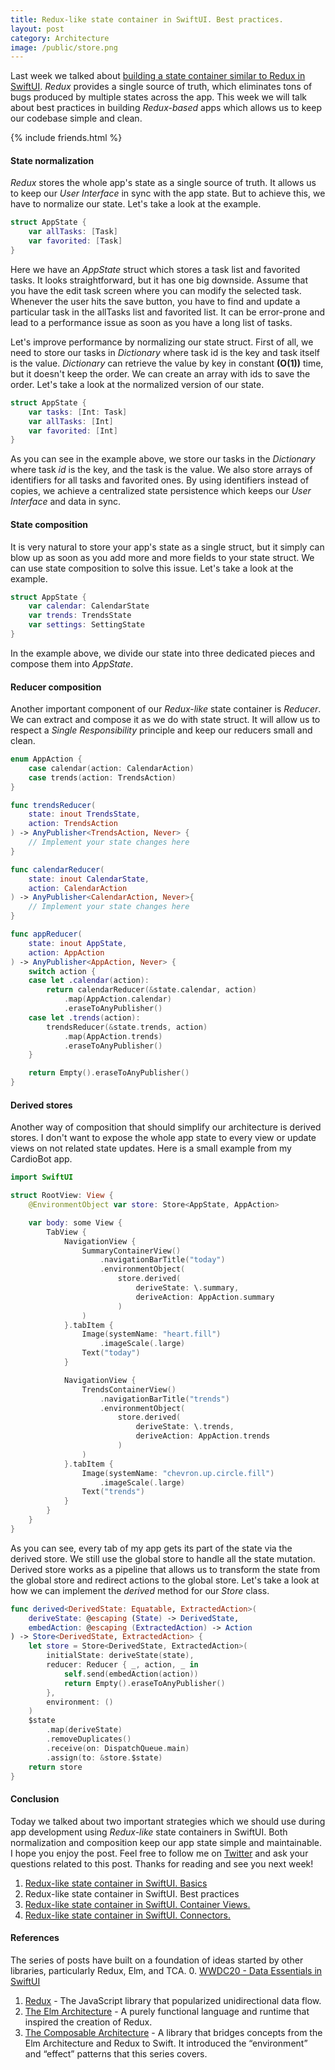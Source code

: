 ```yaml
---
title: Redux-like state container in SwiftUI. Best practices.
layout: post
category: Architecture
image: /public/store.png
---
```


Last week we talked about [building a state container similar to Redux in SwiftUI](/2019/09/18/redux-like-state-container-in-swiftui/). *Redux* provides a single source of truth, which eliminates tons of bugs produced by multiple states across the app. This week we will talk about best practices in building *Redux-based* apps which allows us to keep our codebase simple and clean.

{% include friends.html %}

#### State normalization
*Redux* stores the whole app's state as a single source of truth. It allows us to keep our *User Interface* in sync with the app state. But to achieve this, we have to normalize our state. Let's take a look at the example.

```swift
struct AppState {
    var allTasks: [Task]
    var favorited: [Task]
}
```

Here we have an *AppState* struct which stores a task list and favorited tasks. It looks straightforward, but it has one big downside. Assume that you have the edit task screen where you can modify the selected task. Whenever the user hits the save button, you have to find and update a particular task in the allTasks list and favorited list. It can be error-prone and lead to a performance issue as soon as you have a long list of tasks.

Let's improve performance by normalizing our state struct. First of all, we need to store our tasks in *Dictionary* where task id is the key and task itself is the value. *Dictionary* can retrieve the value by key in constant **(O(1))** time, but it doesn't keep the order. We can create an array with ids to save the order. Let's take a look at the normalized version of our state.

```swift
struct AppState {
    var tasks: [Int: Task]
    var allTasks: [Int]
    var favorited: [Int]
}
```

As you can see in the example above, we store our tasks in the *Dictionary* where task *id* is the key, and the task is the value. We also store arrays of identifiers for all tasks and favorited ones. By using identifiers instead of copies, we achieve a centralized state persistence which keeps our *User Interface* and data in sync.

#### State composition
It is very natural to store your app's state as a single struct, but it simply can blow up as soon as you add more and more fields to your state struct. We can use state composition to solve this issue. Let's take a look at the example.

```swift
struct AppState {
    var calendar: CalendarState
    var trends: TrendsState
    var settings: SettingState
}
```

In the example above, we divide our state into three dedicated pieces and compose them into *AppState*.

#### Reducer composition
Another important component of our *Redux-like* state container is *Reducer*. We can extract and compose it as we do with state struct. It will allow us to respect a *Single Responsibility* principle and keep our reducers small and clean.

```swift
enum AppAction {
    case calendar(action: CalendarAction)
    case trends(action: TrendsAction)
}

func trendsReducer(
    state: inout TrendsState,
    action: TrendsAction
) -> AnyPublisher<TrendsAction, Never> {
    // Implement your state changes here
}

func calendarReducer(
    state: inout CalendarState,
    action: CalendarAction
) -> AnyPublisher<CalendarAction, Never>{
    // Implement your state changes here
}

func appReducer(
    state: inout AppState,
    action: AppAction
) -> AnyPublisher<AppAction, Never> {
    switch action {
    case let .calendar(action):
        return calendarReducer(&state.calendar, action)
            .map(AppAction.calendar)
            .eraseToAnyPublisher()
    case let .trends(action):
        trendsReducer(&state.trends, action)
            .map(AppAction.trends)
            .eraseToAnyPublisher()
    }

    return Empty().eraseToAnyPublisher()
}
```

#### Derived stores
Another way of composition that should simplify our architecture is derived stores. I don't want to expose the whole app state to every view or update views on not related state updates. Here is a small example from my CardioBot app.

```swift
import SwiftUI

struct RootView: View {
    @EnvironmentObject var store: Store<AppState, AppAction>

    var body: some View {
        TabView {
            NavigationView {
                SummaryContainerView()
                    .navigationBarTitle("today")
                    .environmentObject(
                        store.derived(
                            deriveState: \.summary,
                            deriveAction: AppAction.summary
                        )
                )
            }.tabItem {
                Image(systemName: "heart.fill")
                    .imageScale(.large)
                Text("today")
            }

            NavigationView {
                TrendsContainerView()
                    .navigationBarTitle("trends")
                    .environmentObject(
                        store.derived(
                            deriveState: \.trends,
                            deriveAction: AppAction.trends
                        )
                )
            }.tabItem {
                Image(systemName: "chevron.up.circle.fill")
                    .imageScale(.large)
                Text("trends")
            }
        }
    }
}
```

As you can see, every tab of my app gets its part of the state via the derived store. We still use the global store to handle all the state mutation. Derived store works as a pipeline that allows us to transform the state from the global store and redirect actions to the global store. Let's take a look at how we can implement the *derived* method for our *Store* class.

```swift
func derived<DerivedState: Equatable, ExtractedAction>(
    deriveState: @escaping (State) -> DerivedState,
    embedAction: @escaping (ExtractedAction) -> Action
) -> Store<DerivedState, ExtractedAction> {
    let store = Store<DerivedState, ExtractedAction>(
        initialState: deriveState(state),
        reducer: Reducer { _, action, _ in
            self.send(embedAction(action))
            return Empty().eraseToAnyPublisher()
        },
        environment: ()
    )
    $state
        .map(deriveState)
        .removeDuplicates()
        .receive(on: DispatchQueue.main)
        .assign(to: &store.$state)
    return store
}
```

#### Conclusion
Today we talked about two important strategies which we should use during app development using *Redux-like* state containers in SwiftUI. Both normalization and composition keep our app state simple and maintainable. I hope you enjoy the post. Feel free to follow me on [Twitter](https://twitter.com/mecid) and ask your questions related to this post. Thanks for reading and see you next week! 

1. [Redux-like state container in SwiftUI. Basics](/2019/09/18/redux-like-state-container-in-swiftui/)
2. Redux-like state container in SwiftUI. Best practices
3. [Redux-like state container in SwiftUI. Container Views.](/2019/10/02/redux-like-state-container-in-swiftui-part3/)
4. [Redux-like state container in SwiftUI. Connectors.](/2021/02/03/redux-like-state-container-in-swiftui-part4/)

#### References
The series of posts have built on a foundation of ideas started by other libraries, particularly Redux, Elm, and TCA.
0. [WWDC20 - Data Essentials in SwiftUI](https://developer.apple.com/videos/play/wwdc2020/10040/)
1. [Redux](https://redux.js.org) - The JavaScript library that popularized unidirectional data flow.
2. [The Elm Architecture](https://guide.elm-lang.org/architecture/) - A purely functional language and runtime that inspired the creation of Redux.
3. [The Composable Architecture](https://github.com/pointfreeco/swift-composable-architecture) - A library that bridges concepts from the Elm Architecture and Redux to Swift. It introduced the “environment” and “effect” patterns that this series covers.

